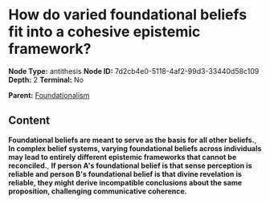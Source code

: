 # How do varied foundational beliefs fit into a cohesive epistemic framework?

**Node Type:** antithesis
**Node ID:** 7d2cb4e0-5118-4af2-99d3-33440d58c109
**Depth:** 2
**Terminal:** No

**Parent:** [Foundationalism](foundationalism.md)

## Content

**Foundational beliefs are meant to serve as the basis for all other beliefs.**, **In complex belief systems, varying foundational beliefs across individuals may lead to entirely different epistemic frameworks that cannot be reconciled.**, **If person A's foundational belief is that sense perception is reliable and person B's foundational belief is that divine revelation is reliable, they might derive incompatible conclusions about the same proposition, challenging communicative coherence.**
